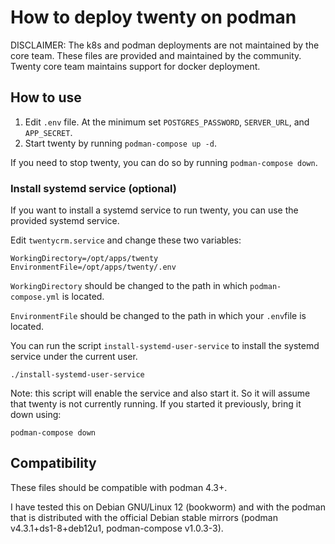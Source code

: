 # How to deploy twenty on podman

DISCLAIMER: The k8s and podman deployments are not maintained by the core team.
These files are provided and maintained by the community. Twenty core team
maintains support for docker deployment.


## How to use

1. Edit `.env` file. At the minimum set `POSTGRES_PASSWORD`, `SERVER_URL`, and `APP_SECRET`.
2. Start twenty by running `podman-compose up -d`.

If you need to stop twenty, you can do so by running `podman-compose down`.


### Install systemd service (optional)

If you want to install a systemd service to run twenty, you can use the provided systemd service. 

Edit `twentycrm.service` and change these two variables:


	WorkingDirectory=/opt/apps/twenty
	EnvironmentFile=/opt/apps/twenty/.env

`WorkingDirectory` should be changed to the path in which `podman-compose.yml` is located.

`EnvironmentFile` should be changed to the path in which your `.env`file is located.

You can run the script `install-systemd-user-service` to install the systemd service under the current user.


	./install-systemd-user-service

Note: this script will enable the service and also start it. So it will assume that twenty is not currently running.
If you started it previously, bring it down using:

	podman-compose down



## Compatibility

These files should be compatible with podman 4.3+.

I have tested this on Debian GNU/Linux 12 (bookworm) and with the podman that is distributed with the official Debian stable mirrors (podman v4.3.1+ds1-8+deb12u1, podman-compose v1.0.3-3).


